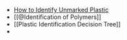 - [How to Identify Unmarked Plastic](https://www.youtube.com/watch?v=biW2YN7bRW0)
- [[@Identification of Polymers]]
- [[Plastic Identification Decision Tree]]
-